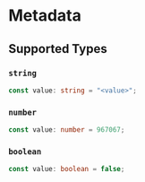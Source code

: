 # Metadata


## Supported Types

### `string`

```typescript
const value: string = "<value>";
```

### `number`

```typescript
const value: number = 967067;
```

### `boolean`

```typescript
const value: boolean = false;
```

